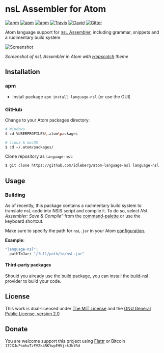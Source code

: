 # nsL Assembler for Atom

[![apm](https://img.shields.io/apm/l/language-nsl.svg?style=flat-square)](https://atom.io/packages/language-nsl)
[![apm](https://img.shields.io/apm/v/language-nsl.svg?style=flat-square)](https://atom.io/packages/language-nsl)
[![apm](https://img.shields.io/apm/dm/language-nsl.svg?style=flat-square)](https://atom.io/packages/language-nsl)
[![Travis](https://img.shields.io/travis/idleberg/atom-language-nsl.svg?style=flat-square)](https://travis-ci.org/idleberg/atom-language-nsl)
[![David](https://img.shields.io/david/dev/idleberg/atom-language-nsl.svg?style=flat-square)](https://david-dm.org/idleberg/atom-language-nsl?type=dev)
[![Gitter](https://img.shields.io/badge/chat-Gitter-ed1965.svg?style=flat-square)](https://gitter.im/NSIS-Dev/Atom)

Atom language support for [nsL Assembler](https://sourceforge.net/projects/nslassembler/), including grammar, snippets and a rudimentary build system

![Screenshot](https://raw.github.com/idleberg/atom-language-nsl/master/screenshot.png)

*Screenshot of nsL Assembler in Atom with [Hopscotch](https://atom.io/themes/hopscotch) theme*

## Installation

### apm

* Install package `apm install language-nsl` (or use the GUI)

### GitHub

Change to your Atom packages directory:

```bash
# Windows
$ cd %USERPROFILE%\.atom\packages

# Linux & macOS
$ cd ~/.atom/packages/
```

Clone repository as `language-nsl`:

```bash
$ git clone https://github.com/idleberg/atom-language-nsl language-nsl
```

## Usage

### Building

As of recently, this package contains a rudimentary build system to translate nsL code into NSIS script and compile it. To do so, select *Nsl Assembler: Save & Compile”* from the [command-palette](https://atom.io/docs/latest/getting-started-atom-basics#command-palette) or use the keyboard shortcut.

Make sure to specify the path for `nsL.jar` in your Atom [configuration](http://flight-manual.atom.io/using-atom/sections/basic-customization/#_global_configuration_settings).

**Example:**

```cson
"language-nsl":
  pathToJar: "/full/path/to/nsL.jar"
```

#### Third-party packages

Should you already use the [build](https://atom.io/packages/build) package, you can install the [build-nsl](https://atom.io/packages/build-nsl) provider to build your code.

## License

This work is dual-licensed under [The MIT License](https://opensource.org/licenses/MIT) and the [GNU General Public License, version 2.0](https://opensource.org/licenses/GPL-2.0)

## Donate

You are welcome support this project using [Flattr](https://flattr.com/submit/auto?user_id=idleberg&url=https://github.com/idleberg/atom-language-nsl) or Bitcoin `17CXJuPsmhuTzFV2k4RKYwpEHVjskJktRd`